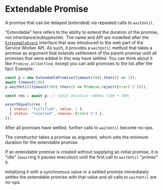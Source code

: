 # Extendable Promise

A promise that can be delayed (extended) via repeated calls to `waitUntil`.

"Extendable" here refers to the ability to extend the duration of the promise, not inheritance/subtypes/etc. 
The name and API are modelled after the
[`ExtendableEvent`](https://developer.mozilla.org/en-US/docs/Web/API/ExtendableEvent)
interface that was introduced to the web part of the Service Worker API. As
such, it provides a `waitUntil` method that takes a promise as argument that
extends settlement of the parent promise until all promises that were
added in this way have settled. You can think about it like
`Promise.allSettled`, except you can add promises to the list after the fact. Example:

```js
const p = new ExtendablePromise(timeout(200).then(() => 1));
await timeout(100)
p.waitUntil(timeout(300).then(() => Promise.reject(Error('2'))));

const res = await p; // total duration ~400ms (100 + 300)

assertEquals(res, [
  { status: "fulfilled", value: 1 },
  { status: "rejected", reason: Error('2') },
]);
```

After all promises have settled, further calls to `waitUntil` become no-ops.

The constructor takes a promise as argument, which sets the minimum duration for the extendable promise. 

If an extendable promise is created without supplying an initial promise, it is "idle" (`await`ing it pauses execution) until the first call to `waitUntil` "primes" it. 

Initializing it with a synchronous value or a settled promise immediately settles the extendable promise with that value and all calls to `waitUntil` are no-ops.
